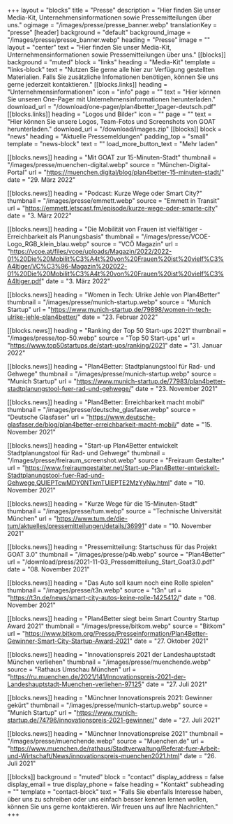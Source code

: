 +++
layout = "blocks"
title = "Presse"
description = "Hier finden Sie unser Media-Kit, Unternehmensinformationen sowie Pressemitteilungen über uns."
ogimage = "/images/presse/presse_banner.webp"
translationKey = "presse"
[header]
background = "default"
background_image = "/images/presse/presse_banner.webp"
heading = "Presse"
image = ""
layout = "center"
text = "Hier finden Sie unser Media-Kit, Unternehmensinformationen sowie Pressemitteilungen über uns."
[[blocks]]
background = "muted"
block = "links"
heading = "Media-Kit"
template = "links-block"
text = "Nutzen Sie gerne alle hier zur Verfügung gestellten Materialien. Falls Sie zusätzliche Infomationen benötigen, können Sie uns gerne jederzeit kontaktieren."
[[blocks.links]]
heading = "Unternehmensinformationen"
icon = "info"
page = ""
text = "Hier können Sie unseren One-Pager mit Unternehmensinformationen herunterladen."
download_url = "/download/one-pager/plan4better_1pager-deutsch.pdf"
[[blocks.links]]
heading = "Logos und Bilder"
icon = ""
page = ""
text = "Hier können Sie unsere Logos, Team-Fotos und Screenshots von GOAT herunterladen."
download_url = "/download/images.zip"
[[blocks]]
block = "news"
heading = "Aktuelle Pressemeldungen"
padding_top = "small"
template = "news-block"
text = ""
load_more_button_text = "Mehr laden"

[[blocks.news]]
heading = "Mit GOAT zur 15-Minuten-Stadt"
thumbnail = "/images/presse/muenchen-digital.webp"
source = "München-Digital-Portal"
url = "https://muenchen.digital/blog/plan4better-15-minuten-stadt/"
date = "29. März 2022"

[[blocks.news]]
heading = "Podcast: Kurze Wege oder Smart City?"
thumbnail = "/images/presse/emmett.webp"
source = "Emmett in Transit"
url = "https://emmett.letscast.fm/episode/kurze-wege-oder-smarte-city"
date = "3. März 2022"

[[blocks.news]]
heading = "Die Mobilität von Frauen ist vielfältiger - Erreichbarkeit als Planungsbasis"
thumbnail = "/images/presse/VCOE-Logo_RGB_klein_blau.webp"
source = "VCÖ Magazin"
url = "https://vcoe.at/files/vcoe/uploads/Magazin/2022/2022-01%20Die%20Mobilit%C3%A4t%20von%20Frauen%20ist%20vielf%C3%A4ltiger/VC%C3%96-Magazin%202022-01%20Die%20Mobilit%C3%A4t%20von%20Frauen%20ist%20vielf%C3%A4ltiger.pdf"
date = "3. März 2022"

[[blocks.news]]
heading = "Women in Tech: Ulrike Jehle von Plan4Better"
thumbnail = "/images/presse/munich-startup.webp"
source = "Munich Startup"
url = "https://www.munich-startup.de/79898/women-in-tech-ulrike-jehle-plan4better/"
date = "23. Februar 2022"

[[blocks.news]]
heading = "Ranking der Top 50 Start-ups 2021"
thumbnail = "/images/presse/top-50.webp"
source = "Top 50 Start-ups"
url = "https://www.top50startups.de/start-ups/ranking/2021"
date = "31. Januar 2022"

[[blocks.news]]
heading = "Plan4Better: Stadtplanungstool für Rad- und Gehwege"
thumbnail = "/images/presse/munich-startup.webp"
source = "Munich Startup"
url = "https://www.munich-startup.de/77983/plan4better-stadtplanungstool-fuer-rad-und-gehwege/"
date = "23. November 2021"

[[blocks.news]]
heading = "Plan4Better: Erreichbarkeit macht mobil"
thumbnail = "/images/presse/deutsche_glasfaser.webp"
source = "Deutsche Glasfaser"
url = "https://www.deutsche-glasfaser.de/blog/plan4better-erreichbarkeit-macht-mobil/"
date = "15. November 2021"

[[blocks.news]]
heading = "Start-up Plan4Better entwickelt Stadtplanungstool für Rad- und Gehwege"
thumbnail = "/images/presse/freiraum_screenshot.webp"
source = "Freiraum Gestalter"
url = "https://www.freiraumgestalter.net/Start-up-Plan4Better-entwickelt-Stadtplanungstool-fuer-Rad-und-Gehwege,QUlEPTcwMDY0NTkmTUlEPTE2MzYyNw.html"
date = "10. November 2021"

[[blocks.news]]
heading = "Kurze Wege für die 15-Minuten-Stadt"
thumbnail = "/images/presse/tum.webp"
source = "Technische Universität München"
url = "https://www.tum.de/die-tum/aktuelles/pressemitteilungen/details/36991"
date = "10. November 2021"

[[blocks.news]]
heading = "Pressemitteilung: Startschuss für das Projekt GOAT 3.0"
thumbnail = "/images/presse/p4b.webp"
source = "Plan4Better"
url = "/download/press/2021-11-03_Pressemitteilung_Start_Goat3.0.pdf"
date = "08. November 2021"

[[blocks.news]]
heading = "Das Auto soll kaum noch eine Rolle spielen"
thumbnail = "/images/presse/t3n.webp"
source = "t3n"
url = "https://t3n.de/news/smart-city-autos-keine-rolle-1425412/"
date = "08. November 2021"

[[blocks.news]]
heading = "Plan4Better siegt beim Smart Country Startup Award 2021"
thumbnail = "/images/presse/bitkom.webp"
source = "Bitkom"
url = "https://www.bitkom.org/Presse/Presseinformation/Plan4Better-Gewinner-Smart-City-Startup-Award-2021"
date = "27. Oktober 2021"

[[blocks.news]]
heading = "Innovationspreis 2021 der Landeshauptstadt München verliehen"
thumbnail = "/images/presse/muenchende.webp"
source = "Rathaus Umschau München"
url = "https://ru.muenchen.de/2021/141/Innovationspreis-2021-der-Landeshauptstadt-Muenchen-verliehen-97125"
date = "27. Juli 2021"

[[blocks.news]]
heading = "Münchner Innovationspreis 2021: Gewinner gekürt"
thumbnail = "/images/presse/munich-startup.webp"
source = "Munich Startup"
url = "https://www.munich-startup.de/74796/innovationspreis-2021-gewinner/"
date = "27. Juli 2021"

[[blocks.news]]
heading = "Münchner Innovationspreise 2021"
thumbnail = "/images/presse/muenchende.webp"
source = "Muenchen.de"
url = "https://www.muenchen.de/rathaus/Stadtverwaltung/Referat-fuer-Arbeit-und-Wirtschaft/News/innovationspreis-muenchen2021.html"
date = "26. Juli 2021"


[[blocks]]
background = "muted"
block = "contact"
display_address = false
display_email = true
display_phone = false
heading = "Kontakt"
subheading = ""
template = "contact-block"
text = "Falls Sie ebenfalls Interesse haben, über uns zu schreiben oder uns einfach besser kennen lernen wollen, können Sie uns gerne kontaktieren. Wir freuen uns auf Ihre Nachrichten."
+++




